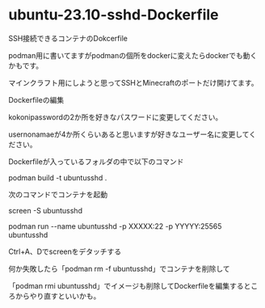 # ubuntu-23.10-sshd-Dockerfile
SSH接続できるコンテナのDokcerfile

podman用に書いてますがpodmanの個所をdockerに変えたらdockerでも動くかもです。

マインクラフト用にしようと思ってSSHとMinecraftのポートだけ開けてます。

Dockerfileの編集

kokonipasswordの2か所を好きなパスワードに変更してください。

usernonamaeが4か所くらいあると思いますが好きなユーザー名に変更してください。

Dockerfileが入っているフォルダの中で以下のコマンド

podman build -t ubuntusshd .

次のコマンドでコンテナを起動

screen -S ubuntusshd

podman run --name ubuntusshd -p XXXXX:22 -p YYYYY:25565 ubuntusshd

Ctrl+A、Dでscreenをデタッチする

何か失敗したら「podman rm -f ubuntusshd」でコンテナを削除して

「podman rmi ubuntusshd」でイメージも削除してDockerfileを編集するところからやり直すといいかも。
